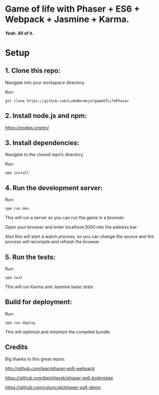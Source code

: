 # Game of life with Phaser + ES6 + Webpack + Jasmine + Karma.
#### Yeah. All of it.

# Setup

## 1. Clone this repo:

Navigate into your workspace directory.

Run:

```git clone https://github.com/LudoBermejo/gameOfLifePhaser```

## 2. Install node.js and npm:

https://nodejs.org/en/


## 3. Install dependencies:

Navigate to the cloned repo’s directory.

Run:

```npm install```

## 4. Run the development server:

Run:

```npm run dev```

This will run a server so you can run the game in a browser.

Open your browser and enter localhost:3000 into the address bar.

Also this will start a watch process, so you can change the source and the process will recompile and refresh the browser

## 5. Run the tests:

Run:

```npm test```

This will run Karma and Jasmine basic tests

## Build for deployment:

Run:

```npm run deploy```

This will optimize and minimize the compiled bundle.

## Credits
Big thanks to this great repos:

http://github.com/lean/phaser-es6-webpack

https://github.com/belohlavek/phaser-es6-boilerplate

https://github.com/cstuncsik/phaser-es6-demo
